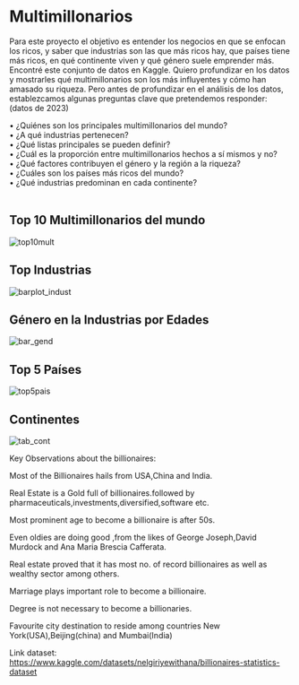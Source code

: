 # Multimillonarios

Para este proyecto el objetivo es entender los negocios en que se enfocan los ricos, y saber que industrias son las que más ricos hay, que países tiene más ricos, en qué continente viven y qué género suele emprender más. <br>
Encontré este conjunto de datos en Kaggle. Quiero profundizar en los datos y mostrarles qué multimillonarios son los más influyentes y cómo han amasado su riqueza. Pero antes de profundizar en el análisis de los datos, establezcamos algunas preguntas clave que pretendemos responder: (datos de 2023)


• ¿Quiénes son los principales multimillonarios del mundo? <br>
• ¿A qué industrias pertenecen? <br>
• ¿Qué listas principales se pueden definir? <br> 
• ¿Cuál es la proporción entre multimillonarios hechos a sí mismos y no? <br>
• ¿Qué factores contribuyen el género y la región a la riqueza? <br> 
• ¿Cuáles son los países más ricos del mundo? <br>
• ¿Qué industrias predominan en cada continente? <br> <br>

## Top 10 Multimillonarios del mundo

![top10mult](https://github.com/NikiDevelop/data-analyst-projects/assets/105102619/39cee890-3fc9-484b-9861-9f1c1de66e29)

## Top Industrias

![barplot_indust](https://github.com/NikiDevelop/data-analyst-projects/assets/105102619/9f3e35ce-a776-4dac-87d3-45b4ec7e67a0)

## Género en la Industrias por Edades

![bar_gend](https://github.com/NikiDevelop/data-analyst-projects/assets/105102619/426c9c32-23b1-4cd1-b761-a35c71b1c7a3)

## Top 5 Países 

![top5pais](https://github.com/NikiDevelop/data-analyst-projects/assets/105102619/a55a76dc-48c3-47d3-8838-e7cae0246e84)

## Continentes 

![tab_cont](https://github.com/NikiDevelop/data-analyst-projects/assets/105102619/ea6d24d9-d020-4fb0-97f6-1788cf13ab37)

Key Observations about the billionaires:

Most of the Billionaires hails from USA,China and India.

Real Estate is a Gold full of billionaires.followed by pharmaceuticals,investments,diversified,software etc.

Most prominent age to become a billionaire is after 50s.

Even oldies are doing good ,from the likes of George Joseph,David Murdock and Ana Maria Brescia Cafferata.

Real estate proved that it has most no. of record billionaires as well as wealthy sector among others.

Marriage plays important role to become a billionaire.

Degree is not necessary to become a billionaries.

Favourite city destination to reside among countries New York(USA),Beijing(china) and Mumbai(India)

Link dataset: https://www.kaggle.com/datasets/nelgiriyewithana/billionaires-statistics-dataset
